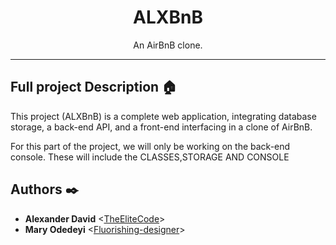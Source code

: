 <p></p>

<h1 align="center">ALXBnB</h1>
<p align="center">An AirBnB clone.</p>

---

## Full project Description :house:

This project (ALXBnB) is a complete web application, integrating database storage,
a back-end API, and a front-end interfacing in a clone of AirBnB.

For this part of the project, we will only be working on the back-end console.
These will include the CLASSES,STORAGE AND CONSOLE

## Authors :black_nib:
* **Alexander David** <[TheEliteCode](https://github.com/TheEliteCode)>
* **Mary Odedeyi** <[Fluorishing-designer](https://github.com/fluorishing-designer)>